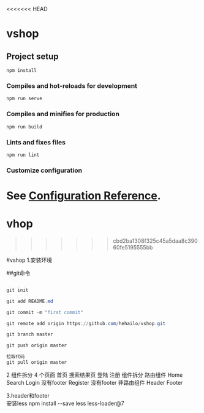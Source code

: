<<<<<<< HEAD
# vshop

## Project setup
```
npm install
```

### Compiles and hot-reloads for development
```
npm run serve
```

### Compiles and minifies for production
```
npm run build
```

### Lints and fixes files
```
npm run lint
```

### Customize configuration
See [Configuration Reference](https://cli.vuejs.org/config/).
=======
# vhop
>>>>>>> cbd2ba1308f325c45a5daa8c39060fe5195555bb



#vshop
1.安装环境

##git命令

```powershell

git init

git add README.md

git commit -m "first commit"

git remote add origin https://github.com/hehailo/vshop.git

git branch master

git push origin master

拉取代码 
git pull origin master

```






2 组件拆分
    4 个页面
         首页 搜索结果页 登陆 注册
    组件拆分
        路由组件
            Home 
            Search 
            Login 没有footer
            Register 没有footer
    非路由组件
        Header Footer

3.header和footer    
    安装less
    npm install --save less less-loader@7
    